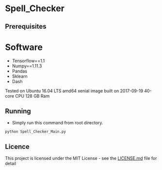# Spell_Checker

## Prerequisites

# Software
* Tensorflow==1.1
* Numpy==1.11.3
* Pandas
* Sklearn
* Dash

Tested on Ubuntu 16.04 LTS amd64 xenial image built on 2017-09-19 40-core CPU 128 GB Ram


## Running

* Simply run this command from root directory.

```
python Spell_Checker_Main.py

```


## Licence

This project is licensed under the MIT License - see the [LICENSE.md](LICENSE) file for detail

